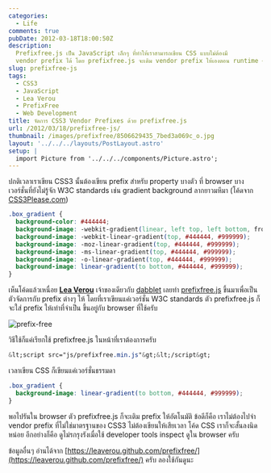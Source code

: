 ```yaml
---
categories:
  - Life
comments: true
pubDate: 2012-03-18T18:00:50Z
description:
  Prefixfree.js เป็น JavaScript เล็กๆ ที่ทำให้เราสามารถเขียน CSS แบบไม่ต้องมี
  vendor prefix ได้ โดย prefixfree.js จะเติม vendor prefix ให้เองตอน runtime ครับ
slug: prefixfree-js
tags:
  - CSS3
  - JavaScript
  - Lea Verou
  - PrefixFree
  - Web Development
title: จัดการ CSS3 Vendor Prefixes ด้วย prefixfree.js
url: /2012/03/18/prefixfree-js/
thumbnail: /images/prefixfree/8506629435_7bed3a069c_o.jpg
layout: '../../../layouts/PostLayout.astro'
setup: |
  import Picture from '../../../components/Picture.astro';
---
```


ปกติเวลาเราเขียน CSS3 นั้นต้องเขียน prefix สำหรับ property บางตัว ที่ browser บางเวอร์ชั่นที่ยังไม่รู้จัก W3C standards เช่น gradient background ลากยาวมหึมา (โค้ดจาก [CSS3Please.com](https://css3please.com/))

```css
.box_gradient {
  background-color: #444444;
  background-image: -webkit-gradient(linear, left top, left bottom, from(#444444), to(#999999));
  background-image: -webkit-linear-gradient(top, #444444, #999999);
  background-image: -moz-linear-gradient(top, #444444, #999999);
  background-image: -ms-linear-gradient(top, #444444, #999999);
  background-image: -o-linear-gradient(top, #444444, #999999);
  background-image: linear-gradient(to bottom, #444444, #999999);
}
```

เห็นโค้ดแล้วเหนื่อย **[Lea Verou](https://lea.verou.me/)** เจ้าของเดียวกับ [dabblet](https://armno.in.th/2012/03/12/dabblet-com-css-playground/) เลยทำ [prefixfree.js](https://leaverou.github.com/prefixfree/) ขึ้นมาเพื่อเป็นตัวจัดการกับ prefix ต่างๆ ให้ โดยที่เราเขียนแค่เวอร์ชั่น W3C standards ตัว prefixfree.js ก็จะใส่ prefix ให้เท่าที่จำเป็น ขึ้นอยู่กับ browser ที่ใช้ครับ

![prefix-free](/images/prefixfree/8506629435_7bed3a069c_o.jpg)

วิธีใช้ก็แค่เรียกใช้ prefixfree.js ในหน้าที่เราต้องการครับ

```css
&lt;script src="js/prefixfree.min.js"&gt;&lt;/script&gt;
```

เวลาเขียน CSS ก็เขียนแค่เวอร์ชั่นธรรมดา

```css
.box_gradient {
  background-image: linear-gradient(to bottom, #444444, #999999);
}
```

พอไปรันใน browser ตัว prefixfree.js ก็จะเติม prefix ให้อัตโนมัติ ข้อดีก็คือ เราไม่ต้องไปจำ vendor prefix ที่ไม่ใช่มาตรฐานของ CSS3 ไม่ต้องเขียนให้เสียเวลา โค้ด CSS เราก็จะสั้นลงนิดหน่อย อีกอย่างก็คือ ดูไม่รกรุงรังเมื่อใช้ developer tools inspect ดูใน browser ครับ

ข้อมูลอื่นๆ อ่านได้จาก [https://leaverou.github.com/prefixfree/](https://leaverou.github.com/prefixfree/) ครับ ลองใช้กันดูนะ
